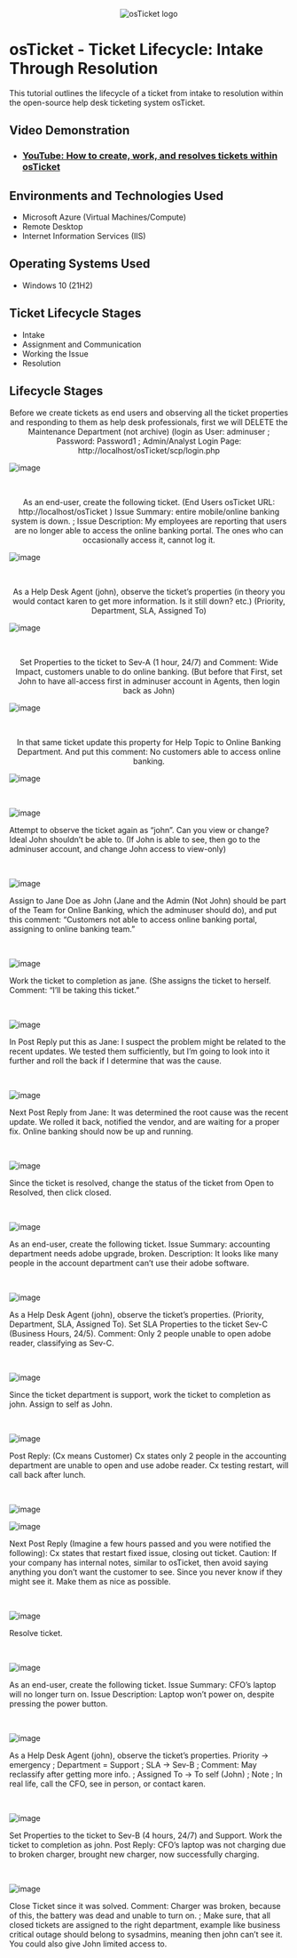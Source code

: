 <p align="center">
<img src="https://i.imgur.com/Clzj7Xs.png" alt="osTicket logo"/>
</p>

<h1>osTicket - Ticket Lifecycle: Intake Through Resolution</h1>
This tutorial outlines the lifecycle of a ticket from intake to resolution within the open-source help desk ticketing system osTicket.<br />


<h2>Video Demonstration</h2>

- ### [YouTube: How to create, work, and resolves tickets within osTicket](https://www.youtube.com)

<h2>Environments and Technologies Used</h2>

- Microsoft Azure (Virtual Machines/Compute)
- Remote Desktop
- Internet Information Services (IIS)

<h2>Operating Systems Used </h2>

- Windows 10</b> (21H2)

<h2>Ticket Lifecycle Stages</h2>

- Intake
- Assignment and Communication
- Working the Issue
- Resolution

<h2>Lifecycle Stages</h2>

<p align="center">
Before we create tickets as end users and observing all the ticket properties and responding to them as help desk professionals, first we will DELETE the Maintenance Department (not archive) (login as User: adminuser ; Password: Password1 ; Admin/Analyst Login Page: http://localhost/osTicket/scp/login.php 

</p>
<p>

![image](https://github.com/user-attachments/assets/9f2e275f-f185-4874-83b7-9c8fdc5202fe)

</p>
<br />

<p align="center">
As an end-user, create the following ticket. (End Users osTicket URL:
http://localhost/osTicket ) Issue Summary:  entire mobile/online banking system is down. ; Issue Description: My employees are reporting that users are no longer able to access the online banking portal. The ones who can occasionally access it, cannot log it. 

</p>
<p>

![image](https://github.com/user-attachments/assets/2bb9f877-ffe2-47f6-9cd6-f0be5c64be5d)

</p>
<br />

<p align="center">
As a Help Desk Agent (john), observe the ticket’s properties (in theory you would contact karen to get more information. Is it still down? etc.) (Priority, Department, SLA, Assigned To)

</p>
<p>

![image](https://github.com/user-attachments/assets/9f860c12-5767-4ee3-b3c4-8696f193f4cd)

</p>
<br />

<p align="center">
Set Properties to the ticket to Sev-A (1 hour, 24/7) and Comment: Wide Impact, customers unable to do online banking.
 (But before that First, set John to have all-access first in adminuser account in Agents, then login back as John)

</p>
<p>

![image](https://github.com/user-attachments/assets/277e6a51-4ec3-448a-b25d-dda2ce482095)

</p>
<br />

<p align="center">
In that same ticket update this property for Help Topic to Online Banking Department. And put this comment: No customers able to access online banking.

</p>
<p>

![image](https://github.com/user-attachments/assets/d6cc591a-3dbb-4dfc-a969-f7ef41b46795)

</p>
<br />

<p align="center">

![image](https://github.com/user-attachments/assets/490f5d11-cbdb-4096-8a6a-9241aa5600e3)

</p>
<p>
Attempt to observe the ticket again as “john”. Can you view or change? Ideal John shouldn’t be able to. (If John is able to see, then go to the adminuser account, and change John access to view-only) 

</p>
<br />

<p align="center">

![image](https://github.com/user-attachments/assets/f6e0b93f-757b-4cb7-b428-cb810f7f2028)

</p>
<p>
Assign to Jane Doe as John (Jane and the Admin (Not John) should be part of the Team for Online Banking, which the adminuser should do), and put this comment: “Customers not able to access online banking portal, assigning to online banking team.”
</p>
<br />

<p align="center">

![image](https://github.com/user-attachments/assets/db809b56-97b9-44d2-a113-2eeb89fe1a4e)

</p>
<p>
Work the ticket to completion as jane. (She assigns the ticket to herself. Comment: “I’ll be taking this ticket.”

</p>
<br />

<p align="center">

![image](https://github.com/user-attachments/assets/3c99c4b7-43f7-4b0f-a8d8-0921fb3de840)

</p>
<p>
In Post Reply put this as Jane: I suspect the problem might be related to the recent updates. We tested them sufficiently, but 	I’m going to look into it further and roll the back if I determine that was the cause. 
</p>
<br />

<p align="center">

![image](https://github.com/user-attachments/assets/0179c9f2-867d-49af-9696-2e5dcbff4991)

</p>
<p>
Next Post Reply from Jane: It was determined the root cause was the recent update. We rolled it back, notified the vendor, and are waiting for a proper fix. Online banking should now be up and running. 
</p>
<br />

<p align="center">

![image](https://github.com/user-attachments/assets/e0131ad2-72b2-44c5-88f8-510124768e57)

</p>
<p>
Since the ticket is resolved, change the status of the ticket from Open to Resolved, then click closed. 
</p>
<br />

<p align="center">

![image](https://github.com/user-attachments/assets/a363e1ca-694c-4f25-9aa4-bb67a8afba4a)

</p>
<p>
As an end-user, create the following ticket. Issue Summary: accounting department needs adobe upgrade, broken. Description: It looks like many people in the account department can’t use their adobe software.
</p>
<br />

<p align="center">

![image](https://github.com/user-attachments/assets/56ad425c-3a41-46f3-bfc6-e7e0dd3f2f43)

</p>
<p>
As a Help Desk Agent (john), observe the ticket’s properties. (Priority, Department, SLA, Assigned To). Set SLA Properties to the ticket Sev-C (Business Hours, 24/5). Comment: Only 2 people unable to open adobe reader, classifying as Sev-C.


</p>
<br />

<p align="center">

![image](https://github.com/user-attachments/assets/2c2dc9ed-86f7-4f4b-a717-c41efcef5ebb)

</p>
<p>
Since the ticket department is support, work the ticket to completion as john. Assign to self as John. 
</p>
<br />

<p align="center">

![image](https://github.com/user-attachments/assets/4af13c3c-c525-4334-8fc8-1b3e129ea5b8)

</p>
<p>
Post Reply: (Cx means Customer) Cx states only 2 people in the accounting department are unable to open and use adobe reader. Cx testing restart, will call back after lunch.

</p>
<br />

<p align="center">

![image](https://github.com/user-attachments/assets/5ddaaa2b-94ce-426c-8c05-b89bfcc66821)

![image](https://github.com/user-attachments/assets/7e2cb5b7-6fea-4d84-8570-079233bd60fa)


</p>
<p>
Next Post Reply (Imagine a few hours passed and you were notified the following): Cx states that restart fixed issue, closing out ticket. Caution: If your company has internal notes, similar to osTicket, then avoid saying anything you don’t want the customer to see. Since you never know if they might see it. Make them as nice as possible. 

</p>
<br />

<p align="center">

![image](https://github.com/user-attachments/assets/4224cb3d-1e96-4475-89e4-db34dba73aab)

</p>
<p>
Resolve ticket.

</p>
<br />

<p align="center">

![image](https://github.com/user-attachments/assets/624fcf9d-681d-4384-81f4-315da65d7f9c)

</p>
<p>
As an end-user, create the following ticket. Issue Summary: CFO’s laptop will no longer turn on. Issue Description: Laptop won’t power on, despite pressing the power button.

</p>
<br />

<p align="center">

![image](https://github.com/user-attachments/assets/f1f4849c-eb8e-4806-b5ac-9950c6b3cf39)

</p>
<p>
As a Help Desk Agent (john), observe the ticket’s properties. Priority -> emergency ; Department = Support ; SLA -> Sev-B ; Comment: May reclassify after getting more info. ; Assigned To -> To self (John) ; Note ; In real life, call the CFO, see in person, or contact karen. 


</p>
<br />

<p align="center">

![image](https://github.com/user-attachments/assets/005df50f-532d-40ca-bc81-c4f83bd1d8c5)

</p>
<p>
Set Properties to the ticket to Sev-B (4 hours, 24/7) and Support. Work the ticket to completion as john. Post Reply: CFO’s laptop was not charging due to broken charger, brought new charger, now successfully charging. 

</p>
<br />

<p align="center">

![image](https://github.com/user-attachments/assets/fdface83-162d-44cf-aaef-00d9fa25a67c)

</p>
<p>
Close Ticket since it was solved. Comment: Charger was broken, because of this, the battery was dead and unable to turn on. ; Make sure, that all closed tickets are assigned to the right department, example like business critical outage should belong to sysadmins, meaning then john can’t see it. You could also give John limited access to.

</p>
<br />
